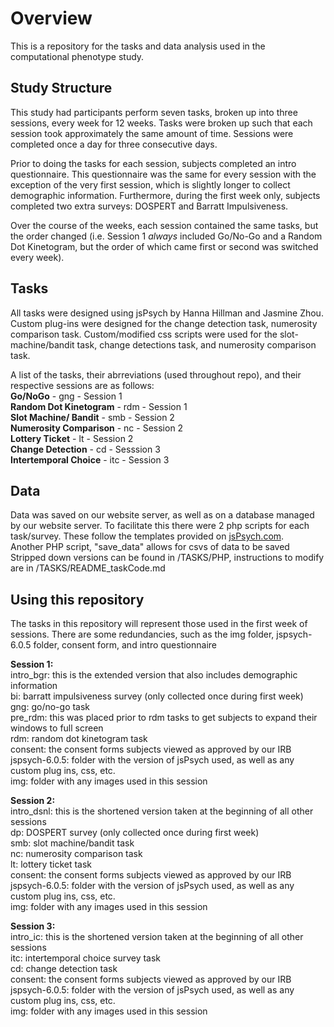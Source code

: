 # Overview

This is a repository for the tasks and data analysis used in the computational phenotype study.


## Study Structure

This study had participants perform seven tasks, broken up into three sessions, every week for 12 weeks.
Tasks were broken up such that each session took approximately the same amount of time.
Sessions were completed once a day for three consecutive days. <br>

Prior to doing the tasks for each session, subjects completed an intro questionnaire.
This questionnaire was the same for every session with the exception of the very first session,
which is slightly longer to collect demographic information.
Furthermore, during the first week only, subjects completed two extra surveys: DOSPERT and Barratt Impulsiveness.

Over the course of the weeks, each session contained the same tasks, but the order changed (i.e. Session 1 *always* included Go/No-Go and a Random Dot Kinetogram, but the order of which came first or second was switched every week).

## Tasks

All tasks were designed using jsPsych by Hanna Hillman and Jasmine Zhou.
Custom plug-ins were designed for the change detection task, numerosity comparison task.
Custom/modified css scripts were used for the slot-machine/bandit task, change detections task, and numerosity comparison task.

A list of the tasks, their abrreviations (used throughout repo), and their respective sessions are as follows:<br>
**Go/NoGo** - gng - Session 1<br>
**Random Dot Kinetogram** - rdm - Session 1<br>
**Slot Machine/ Bandit** - smb - Session 2<br>
**Numerosity Comparison** - nc - Session 2<br>
**Lottery Ticket** - lt - Session 2<br>
**Change Detection** - cd - Sesssion 3<br>
**Intertemporal Choice** - itc - Session 3<br>


## Data

Data was saved on our website server, as well as on a database managed by our website server.
To facilitate this there were 2 php scripts for each task/survey. These follow the templates provided on [jsPsych.com](https://www.jspsych.org/overview/data/#storing-data-permanently-in-a-mysql-database). <br>
Another PHP script, "save_data" allows for csvs of data to be saved
<br>
Stripped down versions can be found in /TASKS/PHP, instructions to modify are in /TASKS/README_taskCode.md

## Using this repository

The tasks in this repository will represent those used in the first week of sessions. There are some redundancies, such as the img folder, jspsych-6.0.5 folder, consent form, and intro questionnaire

**Session 1:** <br>
intro_bgr: this is the extended version that also includes demographic information<br>
bi: barratt impulsiveness survey (only collected once during first week)<br>
gng: go/no-go task<br>
pre_rdm: this was placed prior to rdm tasks to get subjects to expand their windows to full screen <br>
rdm: random dot kinetogram task<br>
consent: the consent forms subjects viewed as approved by our IRB <br>
jspsych-6.0.5: folder with the version of jsPsych used, as well as any custom plug ins, css, etc.<br>
img: folder with any images used in this session <br>

**Session 2:** <br>
intro_dsnl: this is the shortened version taken at the beginning of all other sessions<br>
dp: DOSPERT survey (only collected once during first week)<br>
smb: slot machine/bandit task <br>
nc: numerosity comparison task <br>
lt: lottery ticket task <br>
consent: the consent forms subjects viewed as approved by our IRB
jspsych-6.0.5: folder with the version of jsPsych used, as well as any custom plug ins, css, etc.<br>
img: folder with any images used in this session <br>

**Session 3:** <br>
intro_ic: this is the shortened version taken at the beginning of all other sessions<br>
itc: intertemporal choice survey task <br>
cd: change detection task <br>
consent: the consent forms subjects viewed as approved by our IRB
jspsych-6.0.5: folder with the version of jsPsych used, as well as any custom plug ins, css, etc.<br>
img: folder with any images used in this session <br>
